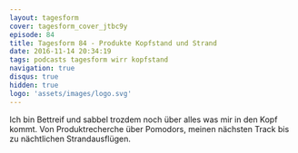 ```yaml
---
layout: tagesform
cover: tagesform_cover_jtbc9y
episode: 84
title: Tagesform 84 - Produkte Kopfstand und Strand
date: 2016-11-14 20:34:19
tags: podcasts tagesform wirr kopfstand
navigation: true
disqus: true
hidden: true
logo: 'assets/images/logo.svg'
---
```


Ich bin Bettreif und sabbel trozdem noch über alles was mir in den Kopf kommt.
Von Produktrecherche über Pomodors, meinen nächsten Track bis zu nächtlichen
Strandausflügen.
